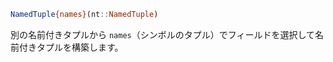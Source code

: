 ```julia
NamedTuple{names}(nt::NamedTuple)
```

別の名前付きタプルから `names`（シンボルのタプル）でフィールドを選択して名前付きタプルを構築します。
